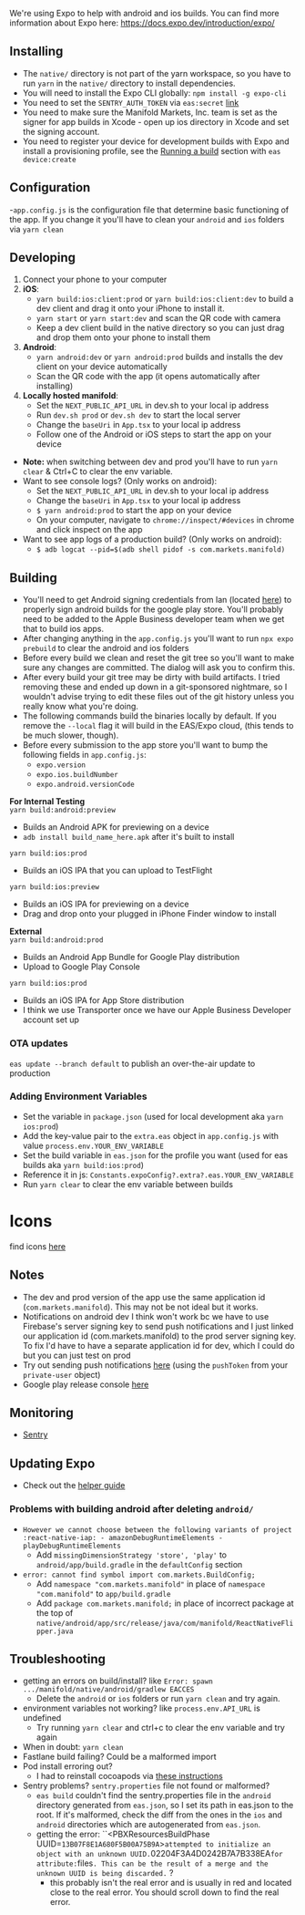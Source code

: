 We're using Expo to help with android and ios builds. You can find more information about Expo here: https://docs.expo.dev/introduction/expo/

## Installing

- The `native/` directory is not part of the yarn workspace, so you have to run `yarn` in the `native/` directory to install dependencies.
- You will need to install the Expo CLI globally: `npm install -g expo-cli`
- You need to set the `SENTRY_AUTH_TOKEN` via `eas:secret` [link](https://docs.expo.dev/build-reference/variables/#using-secrets-in-environment-variables)
- You need to make sure the Manifold Markets, Inc. team is set as the signer for app builds in Xcode - open up ios directory in Xcode and set the signing account.
- You need to register your device for development builds with Expo and install a provisioning profile, see the [Running a build](https://docs.expo.dev/development/build/) section with `eas device:create`

## Configuration

-`app.config.js` is the configuration file that determine basic functioning of the app. If you change it you'll have to clean your `android` and `ios` folders via `yarn clean`

## Developing

1. Connect your phone to your computer
2. **iOS**:
   - `yarn build:ios:client:prod` or `yarn build:ios:client:dev` to build a dev client and drag it onto your iPhone to install it.
   - `yarn start` or `yarn start:dev` and scan the QR code with camera
   - Keep a dev client build in the native directory so you can just drag and drop them onto your phone to install them
3. **Android**:
   - `yarn android:dev` or `yarn android:prod` builds and installs the dev client on your device automatically
   - Scan the QR code with the app (it opens automatically after installing)
4. **Locally hosted manifold**:
   - Set the `NEXT_PUBLIC_API_URL` in dev.sh to your local ip address
   - Run `dev.sh prod` or `dev.sh dev` to start the local server
   - Change the `baseUri` in `App.tsx` to your local ip address
   - Follow one of the Android or iOS steps to start the app on your device

- **Note:** when switching between dev and prod you'll have to run `yarn clear` & Ctrl+C to clear the env variable.
- Want to see console logs? (Only works on android):
  - Set the `NEXT_PUBLIC_API_URL` in dev.sh to your local ip address
  - Change the `baseUri` in `App.tsx` to your local ip address
  - `$ yarn android:prod` to start the app on your device
  - On your computer, navigate to `chrome://inspect/#devices` in chrome and click inspect on the app
- Want to see app logs of a production build? (Only works on android):
  - `$ adb logcat --pid=$(adb shell pidof -s com.markets.manifold)`

## Building

- You'll need to get Android signing credentials from Ian (located [here](https://drive.google.com/drive/folders/155gaiY97oY0IkQvHGKHqKbXEeO4LaVCe?usp=sharing)) to properly sign android builds for the google play store. You'll probably need to be added to the Apple Business developer team when we get that to build ios apps.
- After changing anything in the `app.config.js` you'll want to run `npx expo prebuild` to clear the android and ios folders
- Before every build we clean and reset the git tree so you'll want to make sure any changes are committed. The dialog will ask you to confirm this.
- After every build your git tree may be dirty with build artifacts. I tried removing these and ended up down in a git-sponsored nightmare, so I wouldn't advise trying to edit these files out of the git history unless you really know what you're doing.
- The following commands build the binaries locally by default. If you remove the `--local` flag it will build in the EAS/Expo cloud, (this tends to be much slower, though).
- Before every submission to the app store you'll want to bump the following fields in `app.config.js`:
  - `expo.version`
  - `expo.ios.buildNumber`
  - `expo.android.versionCode`

**For Internal Testing**  
`yarn build:android:preview`

- Builds an Android APK for previewing on a device
- `adb install build_name_here.apk` after it's built to install

`yarn build:ios:prod`

- Builds an iOS IPA that you can upload to TestFlight

`yarn build:ios:preview`

- Builds an iOS IPA for previewing on a device
- Drag and drop onto your plugged in iPhone Finder window to install

**External**  
`yarn build:android:prod`

- Builds an Android App Bundle for Google Play distribution
- Upload to Google Play Console

`yarn build:ios:prod`

- Builds an iOS IPA for App Store distribution
- I think we use Transporter once we have our Apple Business Developer account set up

### OTA updates

`eas update --branch default` to publish an over-the-air update to production

### Adding Environment Variables

- Set the variable in `package.json` (used for local development aka `yarn ios:prod`)
- Add the key-value pair to the `extra.eas` object in `app.config.js` with value `process.env.YOUR_ENV_VARIABLE`
- Set the build variable in `eas.json` for the profile you want (used for eas builds aka `yarn build:ios:prod`)
- Reference it in js: `Constants.expoConfig?.extra?.eas.YOUR_ENV_VARIABLE`
- Run `yarn clear` to clear the env variable between builds

# Icons

find icons [here](https://icons.expo.fyi/)

## Notes

- The dev and prod version of the app use the same application id (`com.markets.manifold`). This may not be not ideal but it works.
- Notifications on android dev I think won't work bc we have to use Firebase's server signing key to send push notifications and I just linked our application id (com.markets.manifold) to the prod server signing key. To fix I'd have to have a separate application id for dev, which I could do but you can just test on prod
- Try out sending push notifications [here](https://expo.dev/notifications) (using the `pushToken` from your `private-user` object)
- Google play release console [here](https://play.google.com/console/u/1/developers/4817631028794628961/app/4973740210331758857/releases/overview)

## Monitoring

- [Sentry](https://sentry.io/organizations/manifold-markets/projects/react-native/?issuesType=new&project=4504040585494528)

## Updating Expo

- Check out the [helper guide](https://docs.expo.dev/bare/upgrade/?fromSdk=50&toSdk=51)

### Problems with building android after deleting `android/`

- `However we cannot choose between the following variants of project :react-native-iap: - amazonDebugRuntimeElements - playDebugRuntimeElements`
  - Add `missingDimensionStrategy 'store', 'play'` to `android/app/build.gradle` in the `defaultConfig` section
- `error: cannot find symbol import com.markets.BuildConfig;`
  - Add `namespace "com.markets.manifold"` in place of `namespace "com.manifold"` to `app/build.gradle`
  - Add `package com.markets.manifold;` in place of incorrect package at the top of `native/android/app/src/release/java/com/manifold/ReactNativeFlipper.java`

## Troubleshooting

- getting an errors on build/install? like `Error: spawn .../manifold/native/android/gradlew EACCES`
  - Delete the `android` or `ios` folders or run `yarn clean` and try again.
- environment variables not working? like `process.env.API_URL` is undefined
  - Try running `yarn clear` and ctrl+c to clear the env variable and try again
- When in doubt: `yarn clean`
- Fastlane build failing? Could be a malformed import
- Pod install erroring out?
  - I had to reinstall cocoapods via [these instructions](https://github.com/expo/expo/issues/20707#issuecomment-1377790160)
- Sentry problems? `sentry.properties` file not found or malformed?
  - `eas build` couldn't find the sentry.properties file in the `android` directory generated from `eas.json`, so I set its path in eas.json to the root. If it's malformed, check the diff from the ones in the `ios` and `android` directories which are autogenerated from `eas.json`.
  - getting the error: ``<PBXResourcesBuildPhase UUID=`13B07F8E1A680F5B00A75B9A`>` attempted to initialize an object with an unknown UUID. `02204F3A4D0242B7A7B338EA` for attribute: `files`. This can be the result of a merge and the unknown UUID is being discarded.` ?
    - this probably isn't the real error and is usually in red and located close to the real error. You should scroll down to find the real error.
